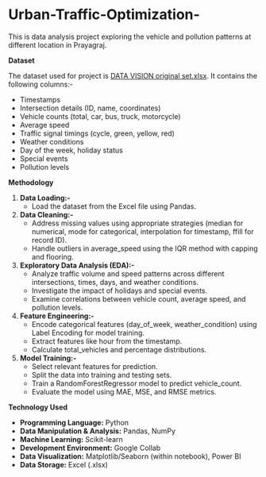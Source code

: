 # Urban-Traffic-Optimization-
This is data analysis project exploring the vehicle and pollution patterns at different location in Prayagraj.

**Dataset**

The dataset used for project is [DATA VISION original set.xlsx](https://github.com/user-attachments/files/20966000/DATA.VISION.original.set.xlsx). It contains the following columns:-
 * Timestamps
 * Intersection details (ID, name, coordinates)
 * Vehicle counts (total, car, bus, truck, motorcycle)
 * Average speed
 * Traffic signal timings (cycle, green, yellow, red)
 * Weather conditions
 * Day of the week, holiday status
 * Special events
 * Pollution levels

**Methodology**

1. **Data Loading:-**
   * Load the dataset from the Excel file using Pandas.
3. **Data Cleaning:-**
   * Address missing values using appropriate strategies (median for numerical, mode for categorical, interpolation for timestamp, ffill for record ID).
   * Handle outliers in average_speed using the IQR method with capping and flooring.
3. **Exploratory Data Analysis (EDA):-**
   * Analyze traffic volume and speed patterns across different intersections, times, days, and weather conditions.
   * Investigate the impact of holidays and special events.
   * Examine correlations between vehicle count, average speed, and pollution levels.
4. **Feature Engineering:-**
   * Encode categorical features (day_of_week, weather_condition) using Label Encoding for model training.
   * Extract features like hour from the timestamp.
   * Calculate total_vehicles and percentage distributions.
5. **Model Training:-**
   * Select relevant features for prediction.
   * Split the data into training and testing sets.
   * Train a RandomForestRegressor model to predict vehicle_count.
   * Evaluate the model using MAE, MSE, and RMSE metrics.

**Technology Used**
   * **Programming Language:** Python
   * **Data Manipulation & Analysis:** Pandas, NumPy
   * **Machine Learning:** Scikit-learn
   * **Development Environment:** Google Collab
   * **Data Visualization:** Matplotlib/Seaborn (within notebook), Power BI
   * **Data Storage:** Excel (.xlsx)

